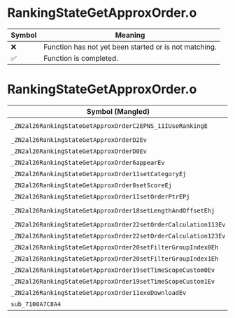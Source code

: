 # RankingStateGetApproxOrder.o
| Symbol | Meaning 
| ------------- | ------------- 
| :x: | Function has not yet been started or is not matching. 
| :white_check_mark: | Function is completed. 


# RankingStateGetApproxOrder.o
| Symbol (Mangled) | Symbol (Demangled) | Decompiled? |
| ------------- |  ------------- | ------------- |
| `_ZN2al26RankingStateGetApproxOrderC2EPNS_11IUseRankingE` | `al::RankingStateGetApproxOrder::RankingStateGetApproxOrder(al::IUseRanking *)` | :x: |
| `_ZN2al26RankingStateGetApproxOrderD2Ev` | `al::RankingStateGetApproxOrder::~RankingStateGetApproxOrder()` | :x: |
| `_ZN2al26RankingStateGetApproxOrderD0Ev` | `al::RankingStateGetApproxOrder::~RankingStateGetApproxOrder()` | :x: |
| `_ZN2al26RankingStateGetApproxOrder6appearEv` | `al::RankingStateGetApproxOrder::appear(void)` | :x: |
| `_ZN2al26RankingStateGetApproxOrder11setCategoryEj` | `al::RankingStateGetApproxOrder::setCategory(unsigned int)` | :x: |
| `_ZN2al26RankingStateGetApproxOrder8setScoreEj` | `al::RankingStateGetApproxOrder::setScore(unsigned int)` | :x: |
| `_ZN2al26RankingStateGetApproxOrder11setOrderPtrEPj` | `al::RankingStateGetApproxOrder::setOrderPtr(unsigned int *)` | :x: |
| `_ZN2al26RankingStateGetApproxOrder18setLengthAndOffsetEhj` | `al::RankingStateGetApproxOrder::setLengthAndOffset(unsigned char,unsigned int)` | :x: |
| `_ZN2al26RankingStateGetApproxOrder22setOrderCalculation113Ev` | `al::RankingStateGetApproxOrder::setOrderCalculation113(void)` | :x: |
| `_ZN2al26RankingStateGetApproxOrder22setOrderCalculation123Ev` | `al::RankingStateGetApproxOrder::setOrderCalculation123(void)` | :x: |
| `_ZN2al26RankingStateGetApproxOrder20setFilterGroupIndex0Eh` | `al::RankingStateGetApproxOrder::setFilterGroupIndex0(unsigned char)` | :x: |
| `_ZN2al26RankingStateGetApproxOrder20setFilterGroupIndex1Eh` | `al::RankingStateGetApproxOrder::setFilterGroupIndex1(unsigned char)` | :x: |
| `_ZN2al26RankingStateGetApproxOrder19setTimeScopeCustom0Ev` | `al::RankingStateGetApproxOrder::setTimeScopeCustom0(void)` | :x: |
| `_ZN2al26RankingStateGetApproxOrder19setTimeScopeCustom1Ev` | `al::RankingStateGetApproxOrder::setTimeScopeCustom1(void)` | :x: |
| `_ZN2al26RankingStateGetApproxOrder11exeDownloadEv` | `al::RankingStateGetApproxOrder::exeDownload(void)` | :x: |
| `sub_7100A7C8A4` | `` | :x: |
